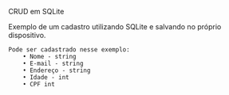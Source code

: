 
CRUD em SQLite

Exemplo de um cadastro utilizando SQLite e salvando no próprio dispositivo.

	Pode ser cadastrado nesse exemplo:
		• Nome - string
		• E-mail - string
		• Endereço - string
		• Idade - int
		• CPF int